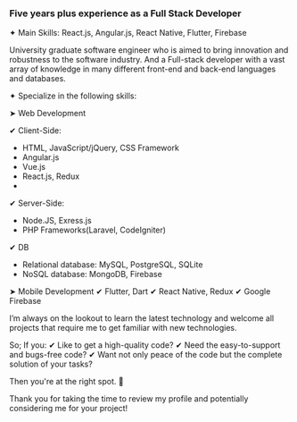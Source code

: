 ### Five years plus experience as a Full Stack Developer ###

✦ Main Skills: React.js, Angular.js, React Native, Flutter, Firebase

University graduate software engineer who is aimed to bring innovation and robustness to the software industry. 
And a Full-stack developer with a vast array of knowledge in many different front-end and back-end languages and databases.

✦ Specialize in the following skills:

➤ Web Development

✔ Client-Side:
- HTML, JavaScript/jQuery, CSS Framework
- Angular.js
- Vue.js
- React.js, Redux
- 
✔ Server-Side:
- Node.JS, Exress.js
- PHP Frameworks(Laravel, CodeIgniter)
  
✔ DB
- Relational database: MySQL, PostgreSQL, SQLite
- NoSQL database: MongoDB, Firebase

➤ Mobile Development
✔ Flutter, Dart
✔ React Native, Redux
✔ Google Firebase

I’m always on the lookout to learn the latest technology and welcome all projects that require me to get familiar with new technologies.

So;
If you:
✔ Like to get a high-quality code?
✔ Need the easy-to-support and bugs-free code?
✔ Want not only peace of the code but the complete solution of your tasks?

Then you're at the right spot. 🎯

Thank you for taking the time to review my profile and potentially considering me for your project!
